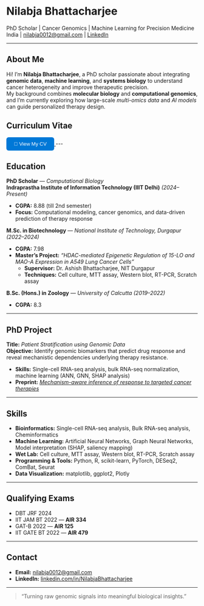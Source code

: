 # Nilabja Bhattacharjee

PhD Scholar | Cancer Genomics | Machine Learning for Precision Medicine 
India | nilabja0012@gmail.com | [LinkedIn](https://linkedin.com/in/NilabjaBhattacharjee)

---

## About Me
Hi! I’m **Nilabja Bhattacharjee**, a PhD scholar passionate about integrating **genomic data**, **machine learning**, and **systems biology** to understand cancer heterogeneity and improve therapeutic precision.  
My background combines **molecular biology** and **computational genomics**, and I’m currently exploring how large-scale *multi-omics data* and *AI models* can guide personalized therapy design.

## Curriculum Vitae
<a href="https://drive.google.com/file/d/1eJMm5DLdrJvvXF7wjGS9TRa3C1T257cY/view?usp=sharing" target="_blank">
  <button style="background-color:#0078D7; color:white; border:none; padding:10px 20px; border-radius:6px; cursor:pointer;">
    📄 View My CV
  </button>
</a>
---

## Education

**PhD Scholar** — *Computational Biology*  
**Indraprastha Institute of Information Technology (IIIT Delhi)** *(2024–Present)*  
- **CGPA:** 8.88 (till 2nd semester)  
- **Focus:** Computational modeling, cancer genomics, and data-driven prediction of therapy response  

**M.Sc. in Biotechnology** — *National Institute of Technology, Durgapur* *(2022–2024)*  
- **CGPA:** 7.98  
- **Master’s Project:** *“HDAC-mediated Epigenetic Regulation of 15-LO and MAO-A Expression in A549 Lung Cancer Cells”*  
  - **Supervisor:** Dr. Ashish Bhattacharjee, NIT Durgapur  
  - **Techniques:** Cell culture, MTT assay, Western blot, RT-PCR, Scratch assay  

**B.Sc. (Hons.) in Zoology** — *University of Calcutta* *(2019–2022)*  
- **CGPA:** 8.3


---

## PhD Project

**Title:** *Patient Stratification using Genomic Data*  
**Objective:** Identify genomic biomarkers that predict drug response and reveal mechanistic dependencies underlying therapy resistance.  

- **Skills:** Single-cell RNA-seq analysis, bulk RNA-seq normalization, machine learning (ANN, GNN, SHAP analysis)  
- **Preprint:** [*Mechanism-aware inference of response to targeted cancer therapies*](https://www.biorxiv.org/content/10.1101/2025.09.04.674143v1)  

---

## Skills
- **Bioinformatics:** Single-cell RNA-seq analysis, Bulk RNA-seq analysis,  Cheminformatics 
- **Machine Learning:** Artificial Neural Networks, Graph Neural Networks, Model interpretation (SHAP, saliency mapping)  
- **Wet Lab:** Cell culture, MTT assay, Western blot, RT-PCR, Scratch assay  
- **Programming & Tools:** Python, R, scikit-learn, PyTorch, DESeq2, ComBat, Seurat  
- **Data Visualization:** matplotlib, ggplot2, Plotly  

---

## Qualifying Exams
- DBT JRF 2024   
- IIT JAM BT 2022 — **AIR 334**  
- GAT-B 2022 — **AIR 125**  
- IIT GATE BT 2022 — **AIR 479**

---

## Contact
- **Email:** [nilabja0012@gmail.com](mailto:nilabja0012@gmail.com)  
- **LinkedIn:** [linkedin.com/in/NilabjaBhattacharjee](https://linkedin.com/in/NilabjaBhattacharjee)

---

> “Turning raw genomic signals into meaningful biological insights.”

